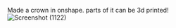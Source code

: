 Made a crown in onshape. parts of it can be 3d printed!
![Screenshot (1122)](https://github.com/user-attachments/assets/f66bd00f-742b-465b-a68a-7df94b53a7d3)

